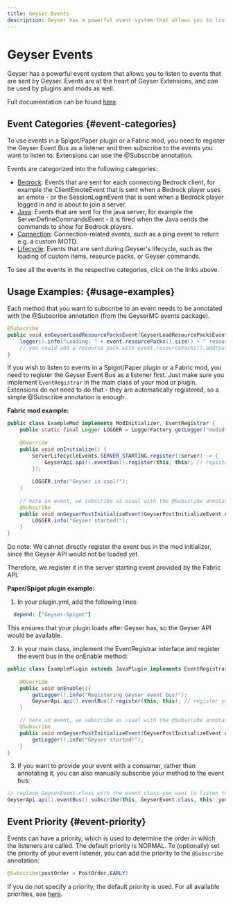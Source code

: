 ```yaml
---
title: Geyser Events
description: Geyser has a powerful event system that allows you to listen to events that are sent by Geyser. Events are at the heart of Geyser Extensions, and can be used by plugins and mods as well.
---
```


# Geyser Events
Geyser has a powerful event system that allows you to listen to events that are sent by Geyser. Events are at the heart of Geyser Extensions, and can be used by plugins and mods as well.

Full documentation can be found [here](https://github.com/GeyserMC/Geyser/tree/master/api/src/main/java/org/geysermc/geyser/api/event).

## Event Categories {#event-categories}
To use events in a Spigot/Paper plugin or a Fabric mod, you need to register the Geyser Event Bus as a listener and then subscribe to the events you want to listen to.
Extensions can use the @Subscribe annotation.

Events are categorized into the following categories:
- [Bedrock](https://github.com/GeyserMC/Geyser/tree/master/api/src/main/java/org/geysermc/geyser/api/event/bedrock): Events that are sent for each connecting Bedrock client,
  for example the ClientEmoteEvent that is sent when a Bedrock player uses an emote - or the SessionLoginEvent that is sent when a Bedrock player logged in and is about to join a server.
- [Java](https://github.com/GeyserMC/Geyser/tree/master/api/src/main/java/org/geysermc/geyser/api/event/java): Events that are sent for the java server, for example
  the ServerDefineCommandsEvent - it is fired when the Java sends the commands to show for Bedrock players.
- [Connection](https://github.com/GeyserMC/Geyser/tree/master/api/src/main/java/org/geysermc/geyser/api/event/connection): Connection-related events, such as a ping event to return e.g. a custom MOTD.
- [Lifecycle](https://github.com/GeyserMC/Geyser/tree/master/api/src/main/java/org/geysermc/geyser/api/event/lifecycle): Events that are sent during Geyser's lifecycle, such as the loading of custom items, resource packs, or Geyser commands.

To see all the events in the respective categories, click on the links above.

## Usage Examples: {#usage-examples}

Each method that you want to subscribe to an event needs to be annotated with the @Subscribe annotation (from the GeyserMC events package).
```java
@Subscribe
public void onGeyserLoadResourcePacksEvent(GeyserLoadResourcePacksEvent event) {
    logger().info("Loading: " + event.resourcePacks().size() + " resource packs.");
    // you could add a resource pack with event.resourcePacks().add(path-to-pack)
}
```
If you wish to listen to events in a Spigot/Paper plugin or a Fabric mod, you need to register the Geyser Event Bus as a listener first. Just make sure you implement `EventRegistrar` in the main class of your mod or plugin.
Extensions do not need to do that - they are automatically registered, so a simple @Subscribe annotation is enough.

**Fabric mod example:**
```java
public class ExampleMod implements ModInitializer, EventRegistrar {
    public static final Logger LOGGER = LoggerFactory.getLogger("modid");
    
    @Override 
    public void onInitialize() {
        ServerLifecycleEvents.SERVER_STARTING.register((server) -> {
            GeyserApi.api().eventBus().register(this, this); // register your mod & this class instance as a listener
        });
        
        LOGGER.info("Geyser is cool!");
    }
    
    // here an event, we subscribe as usual with the @Subscribe annotation
    @Subscribe 
    public void onGeyserPostInitializeEvent(GeyserPostInitializeEvent event) {
        LOGGER.info("Geyser started!");
    }
}
```
<div class="alert alert-info" role="alert">
    Do note: We cannot directly register the event bus in the mod initializer, since the Geyser API would not be loaded yet.
</div>

Therefore, we register it in the server starting event provided by the Fabric API.

**Paper/Spigot plugin example:**

1. In your plugin.yml, add the following lines:
```yaml
  depend: ["Geyser-Spigot"]
```
This ensures that your plugin loads after Geyser has, so the Geyser API would be available.

2. In your main class, implement the EventRegistrar interface and register the event bus in the onEnable method:
```java
public class ExamplePlugin extends JavaPlugin implements EventRegistrar {
    
    @Override
    public void onEnable(){
        getLogger().info("Registering Geyser event bus!");
        GeyserApi.api().eventBus().register(this, this); // register your plugin & this class instance as a listener
    }

    // here an event, we subscribe as usual with the @Subscribe annotation
    @Subscribe
    public void onGeyserPostInitializeEvent(GeyserPostInitializeEvent event) {
        getLogger().info("Geyser started!");
    }
}
```
3. If you want to provide your event with a consumer, rather than annotating it, you can also manually subscribe your method to the event bus:
```java
// replace GeyserEvent.class with the event class you want to listen to
GeyserApi.api().eventBus().subscribe(this, GeyserEvent.class, this::yourMethod);
```

## Event Priority {#event-priority}
Events can have a priority, which is used to determine the order in which the listeners are called. The default priority is NORMAL.
To (optionally) set the priority of your event listener, you can add the priority to the `@Subscribe` annotation:
```java
@Subscribe(postOrder = PostOrder.EARLY)
```
If you do not specify a priority, the default priority is used. For all available priorities, see
[here](https://github.com/GeyserMC/Events/blob/master/src/main/java/org/geysermc/event/PostOrder.java).
